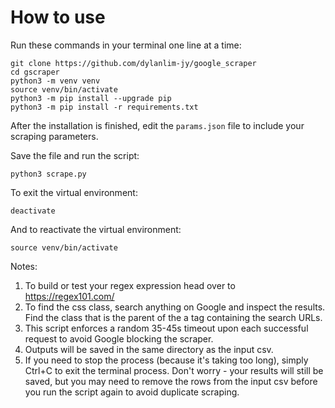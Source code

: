 # How to use

Run these commands in your terminal one line at a time:

```
git clone https://github.com/dylanlim-jy/google_scraper
cd gscraper
python3 -m venv venv
source venv/bin/activate
python3 -m pip install --upgrade pip
python3 -m pip install -r requirements.txt
```

After the installation is finished, edit the `params.json` file to include your scraping parameters.

Save the file and run the script:

```
python3 scrape.py
```

To exit the virtual environment:

```
deactivate
```

And to reactivate the virtual environment:

```
source venv/bin/activate
```

Notes:
1. To build or test your regex expression head over to https://regex101.com/
2. To find the css class, search anything on Google and inspect the results. Find the class that is the parent of the a tag containing the search URLs.
3. This script enforces a random 35-45s timeout upon each successful request to avoid Google blocking the scraper.
4. Outputs will be saved in the same directory as the input csv.
5. If you need to stop the process (because it's taking too long), simply Ctrl+C to exit the terminal process. Don't worry - your results will still be saved, but you may need to remove the rows from the input csv before you run the script again to avoid duplicate scraping.
